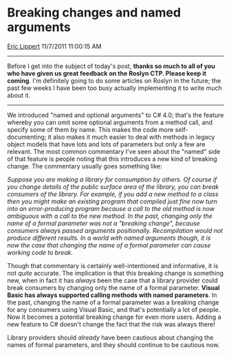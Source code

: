 <div id="page">

# Breaking changes and named arguments

[Eric Lippert](https://social.msdn.microsoft.com/profile/Eric%20Lippert) 11/7/2011 11:00:15 AM

-----

<div id="content">

<div class="mine">

Before I get into the subject of today's post, **thanks so much to all of you who have given us great feedback on the Roslyn CTP. Please keep it coming**. I'm definitely going to do some articles on Roslyn in the future; the past few weeks I have been too busy actually implementing it to write much about it.

-----

We introduced "named and optional arguments" to C\# 4.0; that's the feature whereby you can omit some optional arguments from a method call, and specify some of them by name. This makes the code more self-documenting; it also makes it much easier to deal with methods in legacy object models that have lots and lots of parameters but only a few are relevant. The most common commentary I've seen about the "named" side of that feature is people noting that this introduces a new kind of breaking change. The commentary usually goes something like:

*Suppose you are making a library for consumption by others. Of course if you change details of the public surface area of the library, you can break consumers of the library. For example, if you add a new method to a class then you might make an existing program that compiled just fine now turn into an error-producing program because a call to the old method is now ambiguous with a call to the new method. In the past, changing only the name of a formal parameter was not a "breaking change", because consumers always passed arguments positionally. Recompilation would not produce different results. In a world with named arguments though, it is now the case that changing the name of a formal parameter can cause working code to break.*

Though that commentary is certainly well-intentioned and informative, it is not *quite* accurate. The implication is that this breaking change is something new, when in fact it has *always* been the case that a library provider could break consumers by changing only the name of a formal parameter. **Visual Basic has always supported calling methods with named parameters**. In the past, changing the name of a formal parameter was a breaking change for any consumers using Visual Basic, and that's potentially a lot of people. Now it becomes a potential breaking change for even more users. Adding a new feature to C\# doesn't change the fact that the risk was always there\!

Library providers should *already* have been cautious about changing the names of formal parameters, and they should continue to be cautious now.

 

</div>

</div>

</div>

